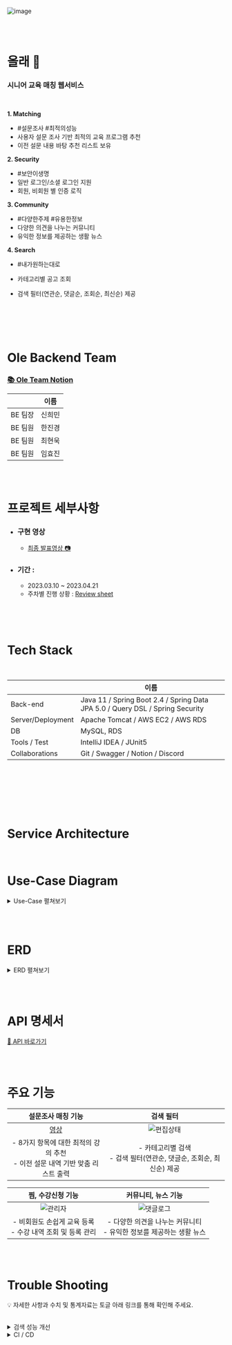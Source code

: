 <br>

<div align=left>
  
![image](https://github.com/Vida0822/Algorithm_Study/assets/132312673/a9c6839f-7cb2-40c2-9973-63d47bd68ca5)


</div>

<br><br>

# 올래 👴
### 시니어 교육 매칭 웹서비스 
<br>

<b>1. Matching </b>
- #설문조사 #최적의성능 
- 사용자 설문 조사 기반 최적의 교육 프로그램 추천
- 이전 설문 내용 바탕 추천 리스트 보유

<b>2. Security </b>
- #보안이생명
- 일반 로그인/소셜 로그인 지원
- 회원, 비회원 별 인증 로직 

<b>3. Community   </b>
- #다양한주제 #유용한정보
- 다양한 의견을 나누는 커뮤니티 
- 유익한 정보를 제공하는 생활 뉴스

<b>4. Search </b>
- #내가원하는대로
- 카테고리별 공고 조회
- 검색 필터(연관순, 댓글순, 조회순, 최신순) 제공


  <br><br><br><br>


# Ole Backend Team
### [📚 Ole Team Notion](https://www.notion.so/cf4d947709124ce79e4ed832cca0266e) <br>

|     | 이름   | 
|-----|------|
| BE 팀장 | 신희민  |
| BE 팀원 | 한진경  |
| BE 팀원 | 최현욱  |
| BE 팀원 | 임효진  |

<br><br>

# 프로젝트 세부사항
- ### 구현 영상<br>
  - [최종 발표영상 📷]() <br>

- ### 기간 :
  - 2023.03.10 ~ 2023.04.21
  - 주차별 진행 상황 :
    [Review sheet](https://docs.google.com/spreadsheets/d/1f4enmCGzOWNePHoMl2G2G8CcVP9EcqMMRopKrPmJ_u0/edit#gid=1981576930) 

<br><br><br>

# Tech Stack

<br>
<div align=left> 

|     | 이름   | 
|-----|------|
| Back-end | Java 11 / Spring Boot 2.4 / Spring Data JPA  5.0 / Query DSL / Spring Security  |
|Server/Deployment | Apache Tomcat / AWS EC2 / AWS RDS  |
| DB | MySQL, RDS  |
| Tools / Test | IntelliJ IDEA / JUnit5  |
| Collaborations | Git / Swagger / Notion / Discord   |

  <br>

</div>

<br><br><br><br>

# Service Architecture

<br>

# Use-Case Diagram 
<details>
<summary> Use-Case 펼쳐보기 </summary>
<div markdown="1">  
  
![image](https://github.com/Vida0822/OOP/assets/132312673/63c45684-5aac-4300-ac45-ff9a7e244550)

</div>
</details>

<br><br>

# ERD
<details>
<summary> ERD 펼쳐보기 </summary>
<div markdown="1">  
  
  ![그림3](https://github.com/Vida0822/Algorithm_Study/assets/132312673/1bf815ae-80d5-47bf-8090-dde9e92fb9bd)


</div>
</details>

<br><br>

# API 명세서
[📄 API 바로가기](https://www.notion.so/API-912f126e301d45348be63d3b70ad9201?pvs=4)

<br><br>

# 주요 기능

| 설문조사 매칭 기능 | 검색 필터 |
|:------:|:------:|
| [영상](https://drive.google.com/file/d/1FCy8cWWhEhno7yn5kCeFHcFALMGB5ZGt/view?usp=sharing) | ![편집상태]() |
|- 8가지 항목에 대한 최적의 강의 추천 <br> - 이전 설문 내역 기반 맞춤 리스트 출력  | - 카테고리별 검색 <br> - 검색 필터(연관순, 댓글순, 조회순, 최신순) 제공 <br> |

|  찜, 수강신청 기능 | 커뮤니티, 뉴스 기능 |
|:------:|:------:|
| ![관리자]() | ![댓글로그]() |
|- 비회원도 손쉽게 교육 등록 <br> - 수강 내역 조회 및 등록 관리 <br> |- 다양한 의견을 나누는 커뮤니티 <br> - 유익한 정보를 제공하는 생활 뉴스 <br> |

<br><br>


# Trouble Shooting

💡 자세한 사항과 수치 및 통계자료는 토글 아래 링크를 통해 확인해 주세요. <br>
<br>
<details>
<summary> 검색 성능 개선</summary>
<div markdown="1">  

<br>



</div>
</details>

<details>
<summary> CI / CD </summary>
<div markdown="1">
    <br>


</div>
</details>



<br><br><br>

 
